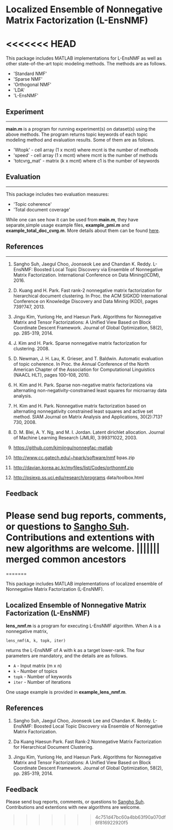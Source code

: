 # Localized Ensemble of Nonnegative Matrix Factorization (L-EnsNMF) 
<<<<<<< HEAD
============

This package includes MATLAB implementations for L-EnsNMF as well as other state-of-the-art topic modeling methods.
The methods are as follows. 

* 'Standard NMF'
* 'Sparse NMF' 
* 'Orthogonal NMF'
* 'LDA'
* 'L-EnsNMF'

## Experiment
---------------
**main.m** is a program for running experiment(s) on dataset(s) using the above methods.
The program returns topic keywords of each topic modeling method and evaluation results.
Some of them are as follows.

* 'Wtopk' - cell array (1 x mcnt) where mcnt is the number of methods
* 'speed' - cell array (1 x mcnt) where mcnt is the number of methods
* 'totcvrg_mat' - matrix (k x mcnt) where c1 is the number of keywords

## Evaluation
---------------
This package includes two evaluation measures:
 
* 'Topic coherence'
* 'Total document coverage'

While one can see how it can be used from **main.m**, they have separate,simple usage example files, **example_pmi.m** and **example_total_doc_cvrg.m**.
More details about them can be found [here](https://github.com/sanghosuh/lens_nmf-matlab/evaluation/).

## References
----------
1.   Sangho Suh, Jaegul Choo, Joonseok Lee and Chandan K. Reddy. 
     L-EnsNMF: Boosted Local Topic Discovery via Ensemble of Nonnegative Matrix Factorization.
     International Conference on Data Mining(ICDM), 2016.

2.   D. Kuang and H. Park. Fast rank-2 nonnegative matrix factorization
     for hierarchical document clustering. In Proc. the ACM SIGKDD
     International Conference on Knowledge Discovery and Data Mining
     (KDD), pages 739?747, 2013.

3.   Jingu Kim, Yunlong He, and Haesun Park. Algorithms for Nonnegative Matrix and Tensor Factorizations: 
     A Unified View Based on Block Coordinate Descent Framework. Journal of Global Optimization, 58(2), pp. 285-319, 2014.

4.   J. Kim and H. Park. Sparse nonnegative matrix factorization for
     clustering. 2008.

5.   D. Newman, J. H. Lau, K. Grieser, and T. Baldwin. Automatic evaluation
     of topic coherence. In Proc. the Annual Conference of the North
     American Chapter of the Association for Computational Linguistics
     (NAACL HLT), pages 100–108, 2010.

6.   H. Kim and H. Park. Sparse non-negative matrix factorizations via
     alternating non-negativity-constrained least squares for microarray data
     analysis.

7.   H. Kim and H. Park. Nonnegative matrix factorization based on
     alternating nonnegativity constrained least squares and active set method.
     SIAM Journal on Matrix Analysis and Applications, 30(2):713?730,
     2008.

8.   D. M. Blei, A. Y. Ng, and M. I. Jordan. Latent dirichlet allocation.
     Journal of Machine Learning Research (JMLR), 3:993?1022, 2003.

9.   https://github.com/kimjingu/nonnegfac-matlab
10.  http://www.cc.gatech.edu/~hpark/software/nmf bpas.zip
11.  http://davian.korea.ac.kr/myfiles/list/Codes/orthonmf.zip
12.  http://psiexp.ss.uci.edu/research/programs data/toolbox.html


Feedback
--------
Please send bug reports, comments, or questions to [Sangho Suh](mailto:sh31659@gmail.com).
Contributions and extentions with new algorithms are welcome.
||||||| merged common ancestors
============
=======

This package includes MATLAB implementations of localized ensemble of Nonnegative Matrix Factorization (L-EnsNMF).

Localized Ensemble of Nonnegative Matrix Factorization (L-EnsNMF)
---------------
**lens_nmf.m** is a program for executing L-EnsNMF algorithm. When A is a nonnegative matrix,

    lens_nmf(A, k, topk, iter)

returns the L-EnsNMF of A with k as a target lower-rank. 
The four parameters are mandatory, and the details are as follows.

* `A`      -  Input matrix (m x n)
* `k` -  Number of topics
* `topk`  -  Number of keywords
* `iter`           -  Number of iterations

One usage example is provided in **example_lens_nmf.m**.

References
----------
1. Sangho Suh, Jaegul Choo, Joonseok Lee and Chandan K. Reddy.
   L-EnsNMF: Boosted Local Topic Discovery via Ensemble of Nonnegative Matrix Factorization.

2. Da Kuang Haesun Park.
   Fast Rank-2 Nonnegative Matrix Factorization for Hierarchical Document Clustering.

3. Jingu Kim, Yunlong He, and Haesun Park.
   Algorithms for Nonnegative Matrix and Tensor Factorizations: A Unified View 
   Based on Block Coordinate Descent Framework.
   Journal of Global Optimization, 58(2), pp. 285-319, 2014.

Feedback
--------

Please send bug reports, comments, or questions to [Sangho Suh](mailto:sh31659@gmail.com).
Contributions and extentions with new algorithms are welcome.
>>>>>>> 4c751d47bc60a4bb63f90a070df6f816922920f5

